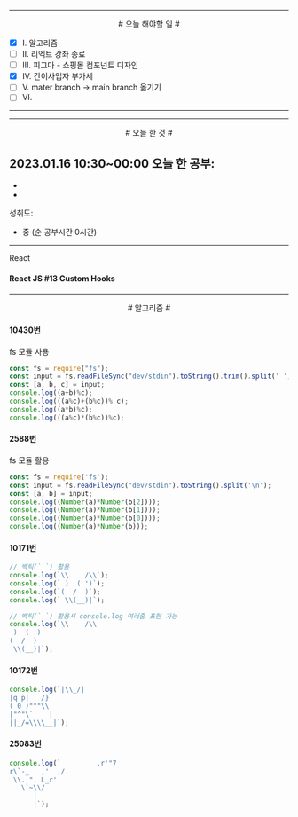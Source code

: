 


----

<div align='center'>
# 오늘 해야할 일 #
</div>

- [x]  Ⅰ. 알고리즘
- [ ]  Ⅱ. 리엑트 강좌 종료
- [ ]  Ⅲ. 피그마 - 쇼핑몰 컴포넌트 디자인
- [x]  Ⅳ. 간이사업자 부가세 
- [ ]  Ⅴ. mater branch -> main branch 옮기기
- [ ]  Ⅵ. 

----


----

<div align="center"># 오늘 한 것 #</div>

2023.01.16 10:30~00:00 
오늘 한 공부: 
- 
- 
- 

성취도: 
- 중 (순 공부시간 0시간)

----

React

#### React JS #13 Custom Hooks
####


--- 

<div align="center"> # 알고리즘 #</div>

#### 10430번

fs 모듈 사용
```js
const fs = require("fs");
const input = fs.readFileSync("dev/stdin").toString().trim().split(' ').map(v=>Number(v));
const [a, b, c] = input;
console.log((a+b)%c);
console.log(((a%c)+(b%c))% c);
console.log((a*b)%c);
console.log(((a%c)*(b%c))%c);
```

#### 2588번

fs 모듈 활용
```js
const fs = require('fs');
const input = fs.readFileSync("dev/stdin").toString().split('\n');
const [a, b] = input;
console.log((Number(a)*Number(b[2])));
console.log((Number(a)*Number(b[1])));
console.log((Number(a)*Number(b[0])));
console.log((Number(a)*Number(b)));
```
#### 10171번

```js
// 백틱(` `) 활용
console.log(`\\    /\\`);
console.log(` )  ( ')`);
console.log(`(  /  )`);
console.log(` \\(__)|`);

// 백틱(` `) 활용시 console.log 여러줄 표현 가능
console.log(`\\    /\\
 )  ( ')
(  /  )
 \\(__)|`);
```

#### 10172번

```js
console.log(`|\\_/|
|q p|   /}
( 0 )"""\\
|"^"\`    |
||_/=\\\\__|`);
```
#### 25083번

```js
console.log(`         ,r'"7
r\`-_   ,'  ,/
 \\. ". L_r'
   \`~\\/
      |
      |`);
```
####
